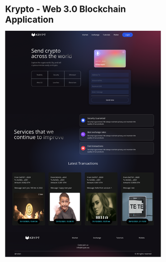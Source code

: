 # Krypto - Web 3.0 Blockchain Application
![Krypto](https://github.com/rvslan/krypto/blob/main/screenshot.png?raw=true)
